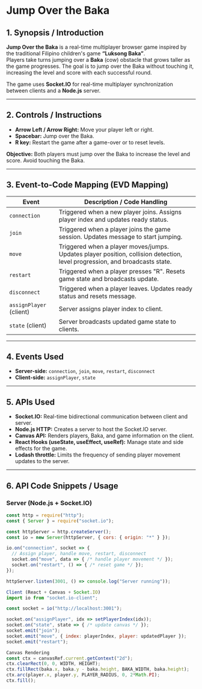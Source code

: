 # Jump Over the Baka

## 1. Synopsis / Introduction
**Jump Over the Baka** is a real-time multiplayer browser game inspired by the traditional Filipino children's game **“Luksong Baka”**.  
Players take turns jumping over a **Baka** (cow) obstacle that grows taller as the game progresses. The goal is to jump over the Baka without touching it, increasing the level and score with each successful round.  

The game uses **Socket.IO** for real-time multiplayer synchronization between clients and a **Node.js** server.

---

## 2. Controls / Instructions

- **Arrow Left / Arrow Right:** Move your player left or right.  
- **Spacebar:** Jump over the Baka.  
- **R key:** Restart the game after a game-over or to reset levels.  

**Objective:** Both players must jump over the Baka to increase the level and score. Avoid touching the Baka.

---

## 3. Event-to-Code Mapping (EVD Mapping)

| Event                 | Description / Code Handling |
|-----------------------|----------------------------|
| `connection`          | Triggered when a new player joins. Assigns player index and updates ready status. |
| `join`                | Triggered when a player joins the game session. Updates message to start jumping. |
| `move`                | Triggered when a player moves/jumps. Updates player position, collision detection, level progression, and broadcasts state. |
| `restart`             | Triggered when a player presses "R". Resets game state and broadcasts update. |
| `disconnect`          | Triggered when a player leaves. Updates ready status and resets message. |
| `assignPlayer` (client) | Server assigns player index to client. |
| `state` (client)      | Server broadcasts updated game state to clients. |

---

## 4. Events Used

- **Server-side:** `connection`, `join`, `move`, `restart`, `disconnect`  
- **Client-side:** `assignPlayer`, `state`  

---

## 5. APIs Used

- **Socket.IO:** Real-time bidirectional communication between client and server.  
- **Node.js HTTP:** Creates a server to host the Socket.IO server.  
- **Canvas API:** Renders players, Baka, and game information on the client.  
- **React Hooks (useState, useEffect, useRef):** Manage state and side effects for the game.  
- **Lodash throttle:** Limits the frequency of sending player movement updates to the server.  

---

## 6. API Code Snippets / Usage

### Server (Node.js + Socket.IO)
```javascript
const http = require("http");
const { Server } = require("socket.io");

const httpServer = http.createServer();
const io = new Server(httpServer, { cors: { origin: "*" } });

io.on("connection", socket => {
  // Assign player, handle move, restart, disconnect
  socket.on("move", data => { /* handle player movement */ });
  socket.on("restart", () => { /* reset game */ });
});

httpServer.listen(3001, () => console.log("Server running"));

Client (React + Canvas + Socket.IO)
import io from "socket.io-client";

const socket = io("http://localhost:3001");

socket.on("assignPlayer", idx => setPlayerIndex(idx));
socket.on("state", state => { /* update canvas */ });
socket.emit("join");
socket.emit("move", { index: playerIndex, player: updatedPlayer });
socket.emit("restart");

Canvas Rendering
const ctx = canvasRef.current.getContext("2d");
ctx.clearRect(0, 0, WIDTH, HEIGHT);
ctx.fillRect(baka.x, baka.y - baka.height, BAKA_WIDTH, baka.height);
ctx.arc(player.x, player.y, PLAYER_RADIUS, 0, 2*Math.PI);
ctx.fill();
